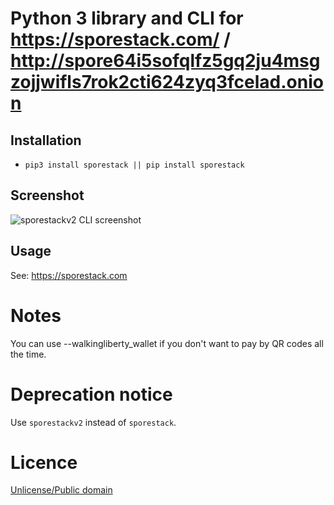 # Python 3 library and CLI for https://sporestack.com/ / http://spore64i5sofqlfz5gq2ju4msgzojjwifls7rok2cti624zyq3fcelad.onion

## Installation

* `pip3 install sporestack || pip install sporestack`

## Screenshot

![sporestackv2 CLI screenshot](https://sporestack.com/static/sporestackv2-screenshot.png)

## Usage

See: https://sporestack.com

# Notes

You can use --walkingliberty_wallet if you don't want to pay by QR codes all the time.

# Deprecation notice

Use `sporestackv2` instead of `sporestack`.

# Licence

[Unlicense/Public domain](LICENSE.txt)
